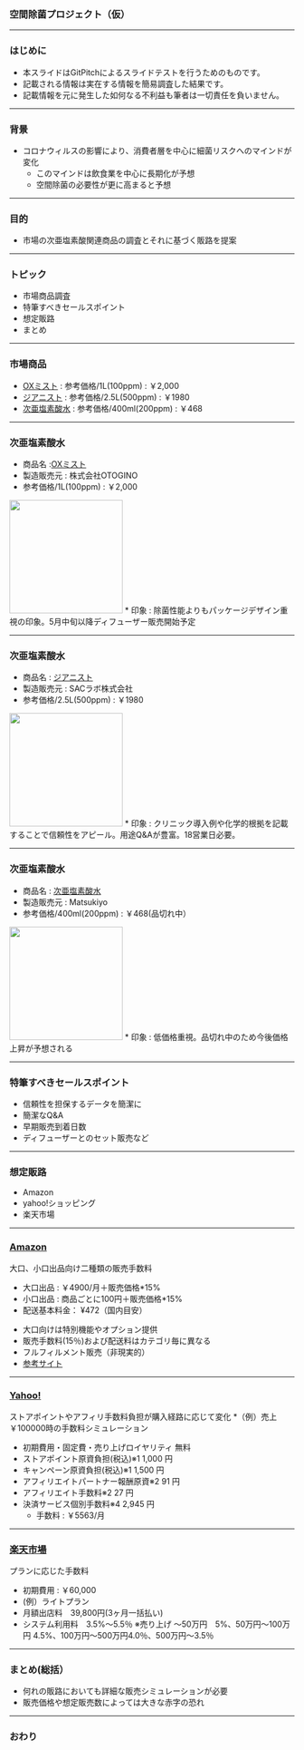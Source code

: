 ### 空間除菌プロジェクト（仮）

---

### はじめに
* 本スライドはGitPitchによるスライドテストを行うためのものです。
* 記載される情報は実在する情報を簡易調査した結果です。
* 記載情報を元に発生した如何なる不利益も筆者は一切責任を負いません。

---

### 背景
* コロナウィルスの影響により、消費者層を中心に細菌リスクへのマインドが変化
  - このマインドは飲食業を中心に長期化が予想
  - 空間除菌の必要性が更に高まると予想
  
---

### 目的
* 市場の次亜塩素酸関連商品の調査とそれに基づく販路を提案

---
### トピック
- 市場商品調査
- 特筆すべきセールスポイント
- 想定販路
- まとめ

---
### 市場商品
* <a href="https://www.rakuten.ne.jp/gold/otogino/pop/images/ox-faq.html">OXミスト</a> : 参考価格/1L(100ppm) : ￥2,000
* <a href="https://item.rakuten.co.jp/vlab/116-001/">ジアニスト</a> : 参考価格/2.5L(500ppm) : ￥1980
* <a href="https://www.matsukiyo.co.jp/store/online/p/4901329290621">次亜塩素酸水</a> : 参考価格/400ml(200ppm) : ￥468

---
### 次亜塩素酸水

* 商品名 :<a href="https://item.rakuten.co.jp/otogino/c/0000000806/">OXミスト</a>
* 製造販売元 : 株式会社OTOGINO
* 参考価格/1L(100ppm) : ￥2,000
<img src="https://image.rakuten.co.jp/otogino/cabinet/drdr/ox-mist-pop_01a.jpg" width="200">
* 印象 : 除菌性能よりもパッケージデザイン重視の印象。5月中旬以降ディフューザー販売開始予定

---
### 次亜塩素酸水

* 商品名 : <a href="https://item.rakuten.co.jp/vlab/116-001/">ジアニスト</a>
* 製造販売元 : SACラボ株式会社
* 参考価格/2.5L(500ppm) : ￥1980
<img src="https://thumbnail.image.rakuten.co.jp/@0_mall/vlab/cabinet/shohin-img/whitebk/jianist2.jpg" width="200">
* 印象 : クリニック導入例や化学的根拠を記載することで信頼性をアピール。用途Q&Aが豊富。18営業日必要。

---
### 次亜塩素酸水

* 商品名 : <a href="https://www.matsukiyo.co.jp/store/online/p/4901329290621">次亜塩素酸水</a>
* 製造販売元 : Matsukiyo
* 参考価格/400ml(200ppm) : ￥468(品切れ中）
<img src="https://www.matsukiyo.co.jp/medias/4901329290621-1.jpg?context=bWFzdGVyfGltYWdlc3wzOTA4MnxpbWFnZS9qcGVnfHN5cy1tYXN0ZXIvaW1hZ2VzL2g2My9oY2MvOTAwMzA5NTg1MTAzOC80OTAxMzI5MjkwNjIxXzEuanBnfDZmYzgxOGQxMTQzMjM0YjRkNWI3YjcxNjE1NzE4ODFmODhjYWI3NWQ4MDE3M2VjZmVhYTA5ZmEwZjFiYmNjYzk" width="200">
* 印象 : 低価格重視。品切れ中のため今後価格上昇が予想される

---
### 特筆すべきセールスポイント
* 信頼性を担保するデータを簡潔に
* 簡潔なQ&A
* 早期販売到着日数
* ディフューザーとのセット販売など

---
### 想定販路
* Amazon
* yahoo!ショッピング
* 楽天市場

---
### <a href="https://services.amazon.co.jp/services/sell-on-amazon/fee.html">Amazon</a> 
大口、小口出品向け二種類の販売手数料
* 大口出品 : ￥4900/月＋販売価格*15%
* 小口出品 : 商品ごとに100円＋販売価格*15%
* 配送基本料金： ¥472（国内目安）
- 大口向けは特別機能やオプション提供
- 販売手数料(15％)および配送料はカテゴリ毎に異なる
- フルフィルメント販売（非現実的）
- <a href="https://cilel.jp/blog/1085/">参考サイト</a>

---
### <a href="https://business-ec.yahoo.co.jp/shopping/cost/">Yahoo!</a> 
ストアポイントやアフィリ手数料負担が購入経路に応じて変化
*（例）売上￥100000時の手数料シミュレーション
* 初期費用・固定費・売り上げロイヤリティ	無料
* ストアポイント原資負担(税込)※1	1,000 円
* キャンペーン原資負担(税込)※1	1,500 円
* アフィリエイトパートナー報酬原資※2	91 円
* アフィリエイト手数料※2	27 円
* 決済サービス個別手数料※4	2,945 円
  * 手数料 : ￥5563/月
---
### <a href="https://business-ec.yahoo.co.jp/shopping/cost/">楽天市場</a>
プランに応じた手数料
* 初期費用 : ￥60,000
* (例）ライトプラン
* 月額出店料　39,800円(3ヶ月一括払い)
* システム利用料　3.5%～5.5％
※売り上げ ～50万円　5%、50万円～100万円 4.5%、100万円～500万円4.0％、500万円～3.5％

---

### まとめ(総括）
* 何れの販路においても詳細な販売シミュレーションが必要
* 販売価格や想定販売数によっては大きな赤字の恐れ

---
### おわり

